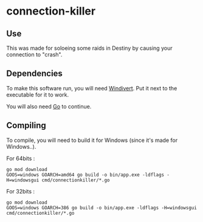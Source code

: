 # connection-killer

## Use

This was made for soloeing some raids in Destiny by causing your connection to "crash".

## Dependencies

To make this software run, you will need [Windivert](https://reqrypt.org/windivert.html). Put it next to the executable for it to work.

You will also need [Go](https://go.dev) to continue.

## Compiling

To compile, you will need to build it for Windows (since it's made for Windows..).

For 64bits :

```
go mod download
GOOS=windows GOARCH=amd64 go build -o bin/app.exe -ldflags -H=windowsgui cmd/connectionkiller/*.go
```

For 32bits :

```
go mod download
GOOS=windows GOARCH=386 go build -o bin/app.exe -ldflags -H=windowsgui cmd/connectionkiller/*.go
```